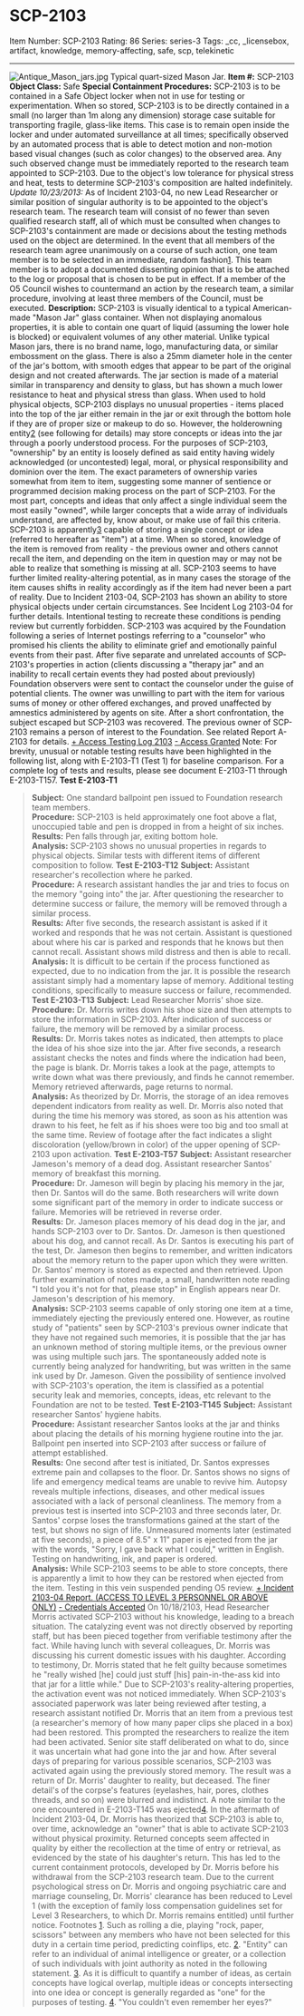 # SCP-2103
Item Number: SCP-2103
Rating: 86
Series: series-3
Tags: _cc, _licensebox, artifact, knowledge, memory-affecting, safe, scp, telekinetic

---

![Antique_Mason_jars.jpg](https://scp-wiki.wdfiles.com/local--files/scp-2103/Antique_Mason_jars.jpg)
Typical quart-sized Mason Jar.
**Item #:** SCP-2103
**Object Class:** Safe
**Special Containment Procedures:** SCP-2103 is to be contained in a Safe Object locker when not in use for testing or experimentation. When so stored, SCP-2103 is to be directly contained in a small (no larger than 1m along any dimension) storage case suitable for transporting fragile, glass-like items. This case is to remain open inside the locker and under automated surveillance at all times; specifically observed by an automated process that is able to detect motion and non-motion based visual changes (such as color changes) to the observed area. Any such observed change must be immediately reported to the research team appointed to SCP-2103.
Due to the object's low tolerance for physical stress and heat, tests to determine SCP-2103's composition are halted indefinitely.
_Update 10/23/2013:_ As of Incident 2103-04, no new Lead Researcher or similar position of singular authority is to be appointed to the object's research team. The research team will consist of no fewer than seven qualified research staff, all of which must be consulted when changes to SCP-2103's containment are made or decisions about the testing methods used on the object are determined. In the event that all members of the research team agree unanimously on a course of such action, one team member is to be selected in an immediate, random fashion[1](javascript:;). This team member is to adopt a documented dissenting opinion that is to be attached to the log or proposal that is chosen to be put in effect.
If a member of the O5 Council wishes to countermand an action by the research team, a similar procedure, involving at least three members of the Council, must be executed.
**Description:** SCP-2103 is visually identical to a typical American-made "Mason Jar" glass container. When not displaying anomalous properties, it is able to contain one quart of liquid (assuming the lower hole is blocked) or equivalent volumes of any other material. Unlike typical Mason jars, there is no brand name, logo, manufacturing data, or similar embossment on the glass. There is also a 25mm diameter hole in the center of the jar's bottom, with smooth edges that appear to be part of the original design and not created afterwards. The jar section is made of a material similar in transparency and density to glass, but has shown a much lower resistance to heat and physical stress than glass.
When used to hold physical objects, SCP-2103 displays no unusual properties - items placed into the top of the jar either remain in the jar or exit through the bottom hole if they are of proper size or makeup to do so. However, the holderowning entity[2](javascript:;) (see following for details) may store concepts or ideas into the jar through a poorly understood process.
For the purposes of SCP-2103, "ownership" by an entity is loosely defined as said entity having widely acknowledged (or uncontested) legal, moral, or physical responsibility and dominion over the item. The exact parameters of ownership varies somewhat from item to item, suggesting some manner of sentience or programmed decision making process on the part of SCP-2103. For the most part, concepts and ideas that only affect a single individual seem the most easily "owned", while larger concepts that a wide array of individuals understand, are affected by, know about, or make use of fail this criteria.
SCP-2103 is apparently[3](javascript:;) capable of storing a single concept or idea (referred to hereafter as "item") at a time. When so stored, knowledge of the item is removed from reality - the previous owner and others cannot recall the item, and depending on the item in question may or may not be able to realize that something is missing at all. SCP-2103 seems to have further limited reality-altering potential, as in many cases the storage of the item causes shifts in reality accordingly as if the item had never been a part of reality.
Due to Incident 2103-04, SCP-2103 has shown an ability to store physical objects under certain circumstances. See Incident Log 2103-04 for further details. Intentional testing to recreate these conditions is pending review but currently forbidden.
SCP-2103 was acquired by the Foundation following a series of Internet postings referring to a "counselor" who promised his clients the ability to eliminate grief and emotionally painful events from their past. After five separate and unrelated accounts of SCP-2103's properties in action (clients discussing a "therapy jar" and an inability to recall certain events they had posted about previously) Foundation observers were sent to contact the counselor under the guise of potential clients. The owner was unwilling to part with the item for various sums of money or other offered exchanges, and proved unaffected by amnestics administered by agents on site. After a short confrontation, the subject escaped but SCP-2103 was recovered.
The previous owner of SCP-2103 remains a person of interest to the Foundation. See related Report A-2103 for details.
[\+ Access Testing Log 2103](javascript:;)
[\- Access Granted](javascript:;)
Note: For brevity, unusual or notable testing results have been highlighted in the following list, along with E-2103-T1 (Test 1) for baseline comparison. For a complete log of tests and results, please see document E-2103-T1 through E-2103-T157.
**Test E-2103-T1**
> **Subject:** One standard ballpoint pen issued to Foundation research team members.  
>  **Procedure:** SCP-2103 is held approximately one foot above a flat, unoccupied table and pen is dropped in from a height of six inches.  
>  **Results:** Pen falls through jar, exiting bottom hole.  
>  **Analysis:** SCP-2103 shows no unusual properties in regards to physical objects. Similar tests with different items of different composition to follow.
**Test E-2103-T12**
> **Subject:** Assistant researcher's recollection where he parked.  
>  **Procedure:** A research assistant handles the jar and tries to focus on the memory "going into" the jar. After questioning the researcher to determine success or failure, the memory will be removed through a similar process.  
>  **Results:** After five seconds, the research assistant is asked if it worked and responds that he was not certain. Assistant is questioned about where his car is parked and responds that he knows but then cannot recall. Assistant shows mild distress and then is able to recall.  
>  **Analysis:** It is difficult to be certain if the process functioned as expected, due to no indication from the jar. It is possible the research assistant simply had a momentary lapse of memory. Additional testing conditions, specifically to measure success or failure, recommended.
**Test E-2103-T13**
> **Subject:** Lead Researcher Morris' shoe size.  
>  **Procedure:** Dr. Morris writes down his shoe size and then attempts to store the information in SCP-2103. After indication of success or failure, the memory will be removed by a similar process.  
>  **Results:** Dr. Morris takes notes as indicated, then attempts to place the idea of his shoe size into the jar. After five seconds, a research assistant checks the notes and finds where the indication had been, the page is blank. Dr. Morris takes a look at the page, attempts to write down what was there previously, and finds he cannot remember. Memory retrieved afterwards, page returns to normal.  
>  **Analysis:** As theorized by Dr. Morris, the storage of an idea removes dependent indicators from reality as well. Dr. Morris also noted that during the time his memory was stored, as soon as his attention was drawn to his feet, he felt as if his shoes were too big and too small at the same time. Review of footage after the fact indicates a slight discoloration (yellow/brown in color) of the upper opening of SCP-2103 upon activation.
**Test E-2103-T57**
> **Subject:** Assistant researcher Jameson's memory of a dead dog. Assistant researcher Santos' memory of breakfast this morning.  
>  **Procedure:** Dr. Jameson will begin by placing his memory in the jar, then Dr. Santos will do the same. Both researchers will write down some significant part of the memory in order to indicate success or failure. Memories will be retrieved in reverse order.  
>  **Results:** Dr. Jameson places memory of his dead dog in the jar, and hands SCP-2103 over to Dr. Santos. Dr. Jameson is then questioned about his dog, and cannot recall. As Dr. Santos is executing his part of the test, Dr. Jameson then begins to remember, and written indicators about the memory return to the paper upon which they were written. Dr. Santos' memory is stored as expected and then retrieved. Upon further examination of notes made, a small, handwritten note reading "I told you it's not for that, please stop" in English appears near Dr. Jameson's description of his memory.  
>  **Analysis:** SCP-2103 seems capable of only storing one item at a time, immediately ejecting the previously entered one. However, as routine study of "patients" seen by SCP-2103's previous owner indicate that they have not regained such memories, it is possible that the jar has an unknown method of storing multiple items, or the previous owner was using multiple such jars. The spontaneously added note is currently being analyzed for handwriting, but was written in the same ink used by Dr. Jameson. Given the possibility of sentience involved with SCP-2103's operation, the item is classified as a potential security leak and memories, concepts, ideas, etc relevant to the Foundation are not to be tested.
**Test E-2103-T145**
> **Subject:** Assistant researcher Santos' hygiene habits.  
>  **Procedure:** Assistant researcher Santos looks at the jar and thinks about placing the details of his morning hygiene routine into the jar. Ballpoint pen inserted into SCP-2103 after success or failure of attempt established.  
>  **Results:** One second after test is initiated, Dr. Santos expresses extreme pain and collapses to the floor. Dr. Santos shows no signs of life and emergency medical teams are unable to revive him. Autopsy reveals multiple infections, diseases, and other medical issues associated with a lack of personal cleanliness. The memory from a previous test is inserted into SCP-2103 and three seconds later, Dr. Santos' corpse loses the transformations gained at the start of the test, but shows no sign of life. Unmeasured moments later (estimated at five seconds), a piece of 8.5" x 11" paper is ejected from the jar with the words, "Sorry, I gave back what I could," written in English. Testing on handwriting, ink, and paper is ordered.  
>  **Analysis:** While SCP-2103 seems to be able to store concepts, there is apparently a limit to how they can be restored when ejected from the item. Testing in this vein suspended pending O5 review.
[\+ Incident 2103-04 Report. (ACCESS TO LEVEL 3 PERSONNEL OR ABOVE ONLY)](javascript:;)
[\- Credentials Accepted](javascript:;)
On 10/18/2103, Head Researcher Morris activated SCP-2103 without his knowledge, leading to a breach situation. The catalyzing event was not directly observed by reporting staff, but has been pieced together from verifiable testimony after the fact. While having lunch with several colleagues, Dr. Morris was discussing his current domestic issues with his daughter. According to testimony, Dr. Morris stated that he felt guilty because sometimes he "really wished [he] could just stuff [his] pain-in-the-ass kid into that jar for a little while."
Due to SCP-2103's reality-altering properties, the activation event was not noticed immediately. When SCP-2103's associated paperwork was later being reviewed after testing, a research assistant notified Dr. Morris that an item from a previous test (a researcher's memory of how many paper clips she placed in a box) had been restored. This prompted the researchers to realize the item had been activated. Senior site staff deliberated on what to do, since it was uncertain what had gone into the jar and how. After several days of preparing for various possible scenarios, SCP-2103 was activated again using the previously stored memory. The result was a return of Dr. Morris' daughter to reality, but deceased. The finer detail's of the corpse's features (eyelashes, hair, pores, clothes threads, and so on) were blurred and indistinct. A note similar to the one encountered in E-2103-T145 was ejected[4](javascript:;).
In the aftermath of Incident 2103-04, Dr. Morris has theorized that SCP-2103 is able to, over time, acknowledge an "owner" that is able to activate SCP-2103 without physical proximity. Returned concepts seem affected in quality by either the recollection at the time of entry or retrieval, as evidenced by the state of his daughter's return. This has led to the current containment protocols, developed by Dr. Morris before his withdrawal from the SCP-2103 research team.
Due to the current psychological stress on Dr. Morris and ongoing psychiatric care and marriage counseling, Dr. Morris' clearance has been reduced to Level 1 (with the exception of family loss compensation guidelines set for Level 3 Researchers, to which Dr. Morris remains entitled) until further notice.
Footnotes
[1](javascript:;). Such as rolling a die, playing "rock, paper, scissors" between any members who have not been selected for this duty in a certain time period, predicting coinflips, etc.
[2](javascript:;). "Entity" can refer to an individual of animal intelligence or greater, or a collection of such individuals with joint authority as noted in the following statement.
[3](javascript:;). As it is difficult to quantify a number of ideas, as certain concepts have logical overlap, multiple ideas or concepts intersecting into one idea or concept is generally regarded as "one" for the purposes of testing.
[4](javascript:;). "You couldn't even remember her eyes?"
